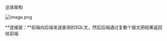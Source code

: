 总体架构

![image.png](https://p6-juejin.byteimg.com/tos-cn-i-k3u1fbpfcp/e4d350eab93a4951989e8034230d4893~tplv-k3u1fbpfcp-zoom-in-crop-mark:4536:0:0:0.awebp?)

**连接层：**前端向后端发送查询的SQL文，然后后端通过复数个报文把结果返回给前端